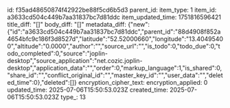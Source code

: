 id: f35ad48650874f42922be88f5cd6b5d3
parent_id: 
item_type: 1
item_id: a3633cd504c449b7aa31837bc7d81ddc
item_updated_time: 1751816596421
title_diff: "[]"
body_diff: "[]"
metadata_diff: {"new":{"id":"a3633cd504c449b7aa31837bc7d81ddc","parent_id":"88d4908f852a4654bfc9c186f3d8527d","latitude":"52.52000660","longitude":"13.40495400","altitude":"0.0000","author":"","source_url":"","is_todo":0,"todo_due":0,"todo_completed":0,"source":"joplin-desktop","source_application":"net.cozic.joplin-desktop","application_data":"","order":0,"markup_language":1,"is_shared":0,"share_id":"","conflict_original_id":"","master_key_id":"","user_data":"","deleted_time":0},"deleted":[]}
encryption_cipher_text: 
encryption_applied: 0
updated_time: 2025-07-06T15:50:53.023Z
created_time: 2025-07-06T15:50:53.023Z
type_: 13